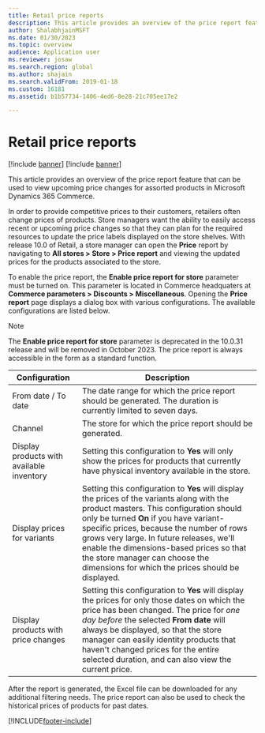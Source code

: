 ```yaml
---
title: Retail price reports
description: This article provides an overview of the price report feature that can be used to view upcoming price changes for assorted products in Microsoft Dynamics 365 Commerce.
author: ShalabhjainMSFT
ms.date: 01/30/2023
ms.topic: overview
audience: Application user
ms.reviewer: josaw
ms.search.region: global
ms.author: shajain
ms.search.validFrom: 2019-01-18
ms.custom: 16181
ms.assetid: b1b57734-1406-4ed6-8e28-21c705ee17e2

---
```


# Retail price reports

[!include [banner](includes/banner.md)]
[!include [banner](includes/preview-banner.md)]

This article provides an overview of the price report feature that can be used to view upcoming price changes for assorted products in Microsoft Dynamics 365 Commerce.

In order to provide competitive prices to their customers, retailers often change prices of products. Store managers want the ability to easily access recent or upcoming price changes so that they can plan for the required resources to update the price labels displayed on the store shelves. With release 10.0 of Retail, a store manager can open the **Price** report by navigating to **All stores \> Store \> Price report** and viewing the updated prices for the products associated to the store. 

To enable the price report, the **Enable price report for store** parameter must be turned on. This parameter is located in Commerce headquaters at **Commerce parameters \> Discounts \> Miscellaneous**. Opening the **Price report** page displays a dialog box with various configurations. The available configurations are listed below.

> [!NOTE]
> The **Enable price report for store** parameter is deprecated in the 10.0.31 release and will be removed in October 2023. The price report is always accessible in the form as a standard function.

| Configuration | Description |
|---|---|
| From date / To date| The date range for which the price report should be generated. The duration is currently limited to seven days. |
| Channel| The store for which the price report should be generated. |
| Display products with available inventory| Setting this configuration to **Yes** will only show the prices for products that currently have physical inventory available in the store. |
| Display prices for variants | Setting this configuration to **Yes** will display the prices of the variants along with the product masters. This configuration should only be turned **On** if you have variant-specific prices, because the number of rows grows very large. In future releases, we'll enable the dimensions-based prices so that the store manager can choose the dimensions for which the prices should be displayed. |
| Display products with price changes | Setting this configuration to **Yes** will display the prices for only those dates on which the price has been changed. The price for *one day before* the selected **From date** will always be displayed, so that the store manager can easily identity products that haven't changed prices for the entire selected duration, and can also view the current price. |

After the report is generated, the Excel file can be downloaded for any additional filtering needs. The price report can also be used to check the historical prices of products for past dates.


[!INCLUDE[footer-include](../includes/footer-banner.md)]
